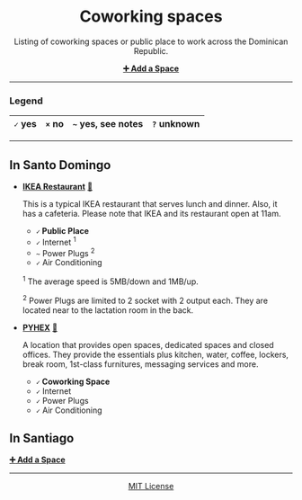 <div align=center>

# Coworking spaces

Listing of coworking spaces or public place to work across the Dominican Republic.

**[:heavy_plus_sign: Add a Space](https://github.com/developersdo/coworking/issues/new)**

</div>

---

### Legend

 | `✓` yes | `×` no | `~` yes, see notes | `?` unknown |
 | ------- | ------ | ------------------ | ----------- |
 
---

## In Santo Domingo

 - **[IKEA Restaurant](https://www.ikea.com.do/santodomingo/desktop/es_do/restaurante)** [:round_pushpin:](https://goo.gl/maps/2LAzYTHsYSK2)
 
     This is a typical IKEA restaurant that serves lunch and dinner. Also, it has a cafeteria. Please note that IKEA and its restaurant open at 11am.

    - **`✓` Public Place**
    - `✓` Internet <sup>1</sup>
    - `~` Power Plugs <sup>2</sup>
    - `✓` Air Conditioning

    <sup>1</sup> The average speed is 5MB/down and 1MB/up.
   
    <sup>2</sup> Power Plugs are limited to 2 socket with 2 output each. They are located near to the lactation room in the back.

 - **[PYHEX](http://www.pyhexwork.com/)** [:round_pushpin:](https://goo.gl/maps/pbHrYkx5aVS2)

    A location that provides open spaces, dedicated spaces and closed offices. They provide the essentials plus kitchen, water, coffee, lockers, break room, 1st-class furnitures, messaging services and more.

    - **`✓` Coworking Space**
    - `✓` Internet
    - `✓` Power Plugs
    - `✓` Air Conditioning

## In Santiago

**[:heavy_plus_sign: Add a Space](https://github.com/developersdo/coworking/issues/new)**

---

<div align=center>

[MIT License](LICENSE)

</div>
